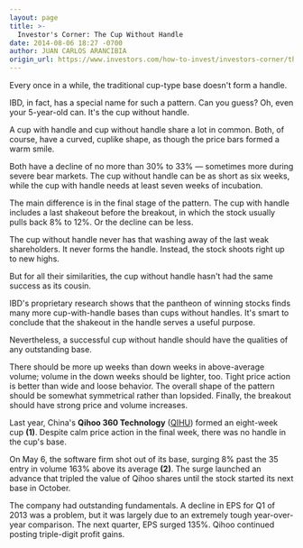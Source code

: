 ```yaml
---
layout: page
title: >-
  Investor's Corner: The Cup Without Handle
date: 2014-08-06 18:27 -0700
author: JUAN CARLOS ARANCIBIA
origin_url: https://www.investors.com/how-to-invest/investors-corner/the-cup-without-handle-base
---
```





Every once in a while, the traditional cup-type base doesn't form a handle.


IBD, in fact, has a special name for such a pattern. Can you guess? Oh, even your 5-year-old can. It's the cup without handle.


A cup with handle and cup without handle share a lot in common. Both, of course, have a curved, cuplike shape, as though the price bars formed a warm smile.


Both have a decline of no more than 30% to 33% — sometimes more during severe bear markets. The cup without handle can be as short as six weeks, while the cup with handle needs at least seven weeks of incubation.


The main difference is in the final stage of the pattern. The cup with handle includes a last shakeout before the breakout, in which the stock usually pulls back 8% to 12%. Or the decline can be less.


The cup without handle never has that washing away of the last weak shareholders. It never forms the handle. Instead, the stock shoots right up to new highs.


But for all their similarities, the cup without handle hasn't had the same success as its cousin.


IBD's proprietary research shows that the pantheon of winning stocks finds many more cup-with-handle bases than cups without handles. It's smart to conclude that the shakeout in the handle serves a useful purpose.


Nevertheless, a successful cup without handle should have the qualities of any outstanding base.


There should be more up weeks than down weeks in above-average volume; volume in the down weeks should be lighter, too. Tight price action is better than wide and loose behavior. The overall shape of the pattern should be somewhat symmetrical rather than lopsided. Finally, the breakout should have strong price and volume increases.


Last year, China's **Qihoo 360 Technology** ([QIHU](https://research.investors.com/quote.aspx?symbol=QIHU)) formed an eight-week cup **(1)**. Despite calm price action in the final week, there was no handle in the cup's base.


On May 6, the software firm shot out of its base, surging 8% past the 35 entry in volume 163% above its average **(2)**. The surge launched an advance that tripled the value of Qihoo shares until the stock started its next base in October.


The company had outstanding fundamentals. A decline in EPS for Q1 of 2013 was a problem, but it was largely due to an extremely tough year-over-year comparison. The next quarter, EPS surged 135%. Qihoo continued posting triple-digit profit gains.




